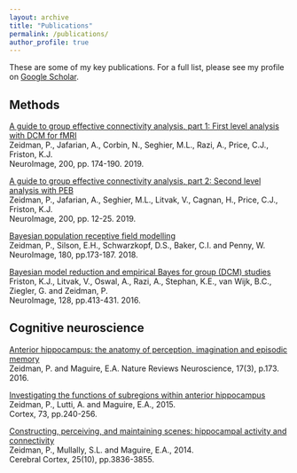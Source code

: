 ```yaml
---
layout: archive
title: "Publications"
permalink: /publications/
author_profile: true
---
```


These are some of my key publications. For a full list, please see my profile on [Google Scholar](https://scholar.google.co.uk/citations?user=xfAPw6YAAAAJ).

## Methods
[A guide to group effective connectivity analysis, part 1: First level analysis with DCM for fMRI](https://doi.org/10.1016/j.neuroimage.2019.06.031)  
Zeidman, P., Jafarian, A., Corbin, N., Seghier, M.L., Razi, A., Price, C.J., Friston, K.J.  
NeuroImage, 200, pp. 174-190. 2019.

[A guide to group effective connectivity analysis, part 2: Second level analysis with PEB](https://doi.org/10.1016/j.neuroimage.2019.06.032)  
Zeidman, P., Jafarian, A., Seghier, M.L., Litvak, V., Cagnan, H., Price, C.J., Friston, K.J.  
NeuroImage, 200, pp. 12-25. 2019.

[Bayesian population receptive field modelling](https://doi.org/10.1016/j.neuroimage.2017.09.008)  
Zeidman, P., Silson, E.H., Schwarzkopf, D.S., Baker, C.I. and Penny, W.  
NeuroImage, 180, pp.173-187. 2018.

[Bayesian model reduction and empirical Bayes for group (DCM) studies](http://dx.doi.org/10.1016/j.neuroimage.2015.11.015)  
Friston, K.J., Litvak, V., Oswal, A., Razi, A., Stephan, K.E., van Wijk, B.C., Ziegler, G. and Zeidman, P.  
NeuroImage, 128, pp.413-431. 2016.

## Cognitive neuroscience
[Anterior hippocampus: the anatomy of perception, imagination and episodic memory](https://doi.org/10.1038/nrn.2015.24)  
Zeidman, P. and Maguire, E.A.
Nature Reviews Neuroscience, 17(3), p.173. 2016.

[Investigating the functions of subregions within anterior hippocampus](http://dx.doi.org/10.1016/j.cortex.2015.09.002)  
Zeidman, P., Lutti, A. and Maguire, E.A., 2015.  
Cortex, 73, pp.240-256.

[Constructing, perceiving, and maintaining scenes: hippocampal activity and connectivity](https://doi.org/10.1093/cercor/bhu266)  
Zeidman, P., Mullally, S.L. and Maguire, E.A., 2014.  
Cerebral Cortex, 25(10), pp.3836-3855.
